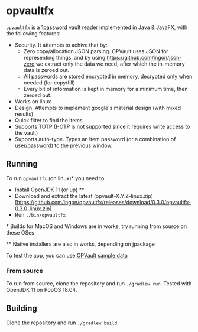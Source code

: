 # opvaultfx

`opvaultfx` is a [1password vault](https://support.1password.com/opvault-design/) reader implemented in Java & JavaFX, with the following features:
* Security. It attempts to achive that by:
    - Zero copy/allocation JSON parsing. OPVault uses JSON for representing things, and by using https://github.com/ingon/json-zero we
    extract only the data we need, after which the in-memory data is zeroed out.
  * All passwords are stored encrypted in memory, decrypted only when needed (for copy/fill)
  * Every bit of information is kept in memory for a minimum time, then zeroed out.
* Works on linux
* Design. Attempts to implement google's material design (with mixed results)
* Quick filter to find the items
* Supports TOTP (HOTP is not supported since it requires write access to the vault)
* Supports auto-type. Types an item password (or a combination of user/password) to the previous window.

## Running

To run `opvaultfx` (on linux)* you need to:
* Install OpenJDK 11 (or up) **
* Download and extract the latest (opvault-X.Y.Z-linux.zip)[https://github.com/ingon/opvaultfx/releases/download/0.3.0/opvaultfx-0.3.0-linux.zip]
* Run `./bin/opvaultfx`
  
&ast; Builds for MacOS and Windows are in works, try running from source on these OSes

** Native installers are also in works, depending on jpackage
  
To test the app, you can use [OPVault sample data](https://cache.agilebits.com/security-kb/)

### From source

To run from source, clone the repository and run `./gradlew run`. Tested with OpenJDK 11 on PopOS 18.04.

## Building

Clone the repository and run `./gradlew build`
